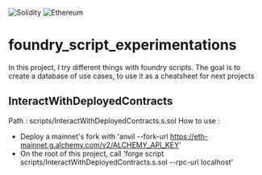 ![Solidity](https://img.shields.io/badge/Solidity-%23363636.svg?style=for-the-badge&logo=solidity&logoColor=white) ![Ethereum](https://img.shields.io/badge/Ethereum-3C3C3D?style=for-the-badge&logo=Ethereum&logoColor=white)

# foundry_script_experimentations

In this project, I try different things with foundry scripts.
The goal is to create a database of use cases, to use it as a cheatsheet for next projects

## InteractWithDeployedContracts

Path : scripts/InteractWithDeployedContracts.s.sol
How to use :

- Deploy a mainnet's fork with 'anvil --fork-url https://eth-mainnet.g.alchemy.com/v2/ALCHEMY_API_KEY'
- On the root of this project, call 'forge script scripts/InteractWithDeployedContracts.s.sol --rpc-url localhost'
